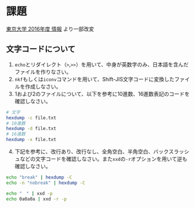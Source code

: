 # 課題

[東京大学 2016年度 情報](https://lecture.ecc.u-tokyo.ac.jp/~c-ymatsu/joho2016/) より一部改変

## 文字コードについて

1. `echo`とリダイレクト（`>`,`>>`）を用いて、中身が英数字のみ、日本語を含んだファイルを作りなさい。
2. `nkf`もしくは`iconv`コマンドを用いて、Shift-JIS文字コードに変換したファイルを作成しなさい。
3. 1および2のファイルについて、以下を参考に10進数、16進数表記のコードを確認しなさい。

```bash
# 文字
hexdump -c file.txt
# 10進数
hexdump -d file.txt
# 16進数
hexdump -x file.txt
```

4. 下記を参考に、改行あり、改行なし、全角空白、半角空白、バックスラッシュなどの文字コードを確認しなさい。また`xxd`の`-r`オプションを用いて逆も確認しなさい。

```bash
echo "break" | hexdump -C
echo -n "nobreak" | hexdump -C

echo "　" | xxd -p
echo 0a0a0a | xxd -r -p
```



